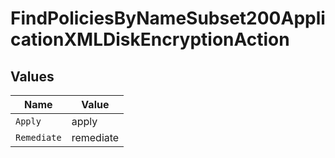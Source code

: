 # FindPoliciesByNameSubset200ApplicationXMLDiskEncryptionAction


## Values

| Name        | Value       |
| ----------- | ----------- |
| `Apply`     | apply       |
| `Remediate` | remediate   |